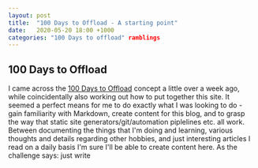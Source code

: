 ```yaml
---
layout: post
title:  "100 Days to Offload - A starting point"
date:   2020-05-20 18:00 +1000
categories: "100 Days to offload" ramblings
---
```


## 100 Days to Offload

I came across the [100 Days to Offload](https://100daystooffload) concept a little over a week ago, while coincidentally also working out how to put together this site. It seemed a perfect means for me to do exactly what I was looking to do - gain familiarity with Markdown, create content for this blog, and to grasp the way that static site generators/git/automation piplelines etc. all work. Between documenting the things that I'm doing and learning, various thoughts and details regarding other hobbies, and just interesting articles I read on a daily basis I'm sure I'll be able to create content here. As the challenge says: just write
